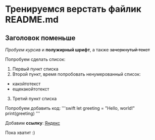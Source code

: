 # Тренируемся верстать файлик README.md

## Заголовок поменьше

*Пробуем курсив* и __полужирный шрифт__, а также ~~зачеркнутый текст~~


Попробуем сделать список:
1. Первый пункт списка
2. Второй пункт, время попробовать ненумерованный список:
  * какойтотекст
  * ещекакойтотекст
3. Третий пункт списка


Попробуем добавить код:
'''swift
let greeting = "Hello, world!"
print(greeting)
'''


Добавим __ссылку__:
[Яндекс](https://www.yandex.ru "Это ссылка на яндекс")


Пока хватит :)